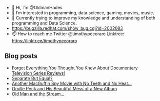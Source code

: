 - 👋 Hi, I’m @OldmanHades
- 👀 I’m interested in programming, data science, gaming, movies, music.
- 🌱 Currently trying to improve my knowledge and understanding of both programming and Data Science.
- https://bugzilla.redhat.com/show_bug.cgi?id=2002083
- 📫 How to reach me Twitter @timothypecoraro
Linktree: https://linktr.ee/timothypecoraro

## Blog posts
<!-- BLOG-POST-LIST:START -->
- [Forget Everything You Thought You Knew About Documentary Television Series Reviews!](https://medium.com/@timothypecoraro/forget-everything-you-thought-you-knew-about-documentary-television-series-reviews-df9a4d67a0b1?source=rss-5097f5c9b801------2)
- [Separate But Equal?](https://medium.com/@timothypecoraro/separate-but-equal-bf62a012859f?source=rss-5097f5c9b801------2)
- [Another MacGuffin Spy Movie with No Teeth and No Heat…](https://medium.com/@timothypecoraro/another-macguffin-spy-movie-with-no-teeth-and-no-heat-b7ce2f45647f?source=rss-5097f5c9b801------2)
- [Orville Peck and His Beautiful Mess of a New Album](https://medium.com/@timothypecoraro/orville-peck-and-his-beautiful-mess-of-a-new-album-7125e29e2f46?source=rss-5097f5c9b801------2)
- [Old Man and the Stream…](https://medium.com/@timothypecoraro/old-man-and-the-stream-1e6511963633?source=rss-5097f5c9b801------2)
<!-- BLOG-POST-LIST:END -->
